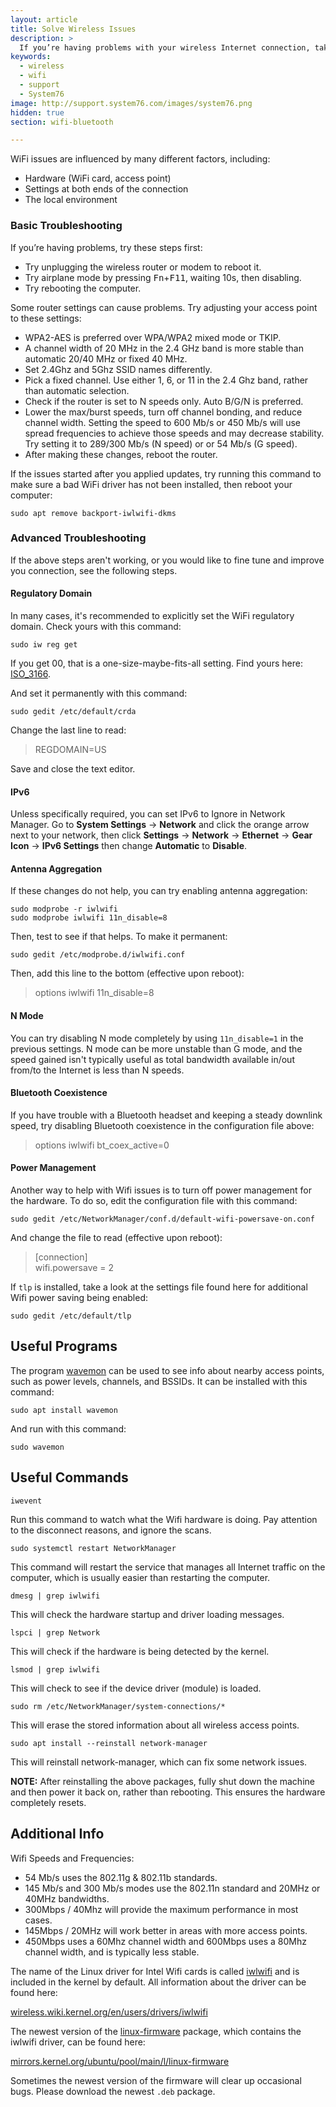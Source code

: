 ```yaml
---
layout: article
title: Solve Wireless Issues
description: >
  If you’re having problems with your wireless Internet connection, take a look at the suggestions in this article.
keywords:
  - wireless
  - wifi
  - support
  - System76
image: http://support.system76.com/images/system76.png
hidden: true
section: wifi-bluetooth

---
```


WiFi issues are influenced by many different factors, including:

- Hardware (WiFi card, access point)
- Settings at both ends of the connection
- The local environment

### Basic Troubleshooting

If you’re having problems, try these steps first:

- Try unplugging the wireless router or modem to reboot it.
- Try airplane mode by pressing <kbd>Fn</kbd>+<kbd>F11</kbd>, waiting 10s, then disabling.
- Try rebooting the computer.

Some router settings can cause problems. Try adjusting your access point to these settings:

- WPA2-AES is preferred over WPA/WPA2 mixed mode or TKIP.
- A channel width of 20 MHz in the 2.4 GHz band is more stable than automatic 20/40 MHz or fixed 40 MHz.
- Set 2.4Ghz and 5Ghz SSID names differently.
- Pick a fixed channel.  Use either 1, 6, or 11 in the 2.4 Ghz band, rather than automatic selection.
- Check if the router is set to N speeds only.  Auto B/G/N is preferred.
- Lower the max/burst speeds, turn off channel bonding, and reduce channel width. Setting the speed to 600 Mb/s or 450 Mb/s will use spread frequencies to achieve those speeds and may decrease stability. Try setting it to 289/300 Mb/s (N speed) or or 54 Mb/s (G speed).
- After making these changes, reboot the router.

If the issues started after you applied updates, try running this command to make sure a bad WiFi driver has not been installed, then reboot your computer:

```
sudo apt remove backport-iwlwifi-dkms
```

### Advanced Troubleshooting

If the above steps aren't working, or you would like to fine tune and improve you connection, see the following steps.

#### Regulatory Domain

In many cases, it's recommended to explicitly set the WiFi regulatory domain. Check yours with this command:

```
sudo iw reg get
```

If you get 00, that is a one-size-maybe-fits-all setting. Find yours here: [ISO_3166](http://wikipedia.org/wiki/ISO_3166-1).

And set it permanently with this command:

```
sudo gedit /etc/default/crda
```

Change the last line to read:

> REGDOMAIN=US  

Save and close the text editor.

#### IPv6

Unless specifically required, you can set IPv6 to Ignore in Network Manager. Go to **System Settings** → **Network** and click the orange arrow next to your network, then click **Settings** → **Network** → **Ethernet** → **Gear Icon** → **IPv6 Settings** then change **Automatic** to **Disable**.

#### Antenna Aggregation

If these changes do not help, you can try enabling antenna aggregation:

```
sudo modprobe -r iwlwifi
sudo modprobe iwlwifi 11n_disable=8
```

Then, test to see if that helps. To make it permanent:

```
sudo gedit /etc/modprobe.d/iwlwifi.conf
```

Then, add this line to the bottom (effective upon reboot):

> options iwlwifi 11n_disable=8  

#### N Mode

You can try disabling N mode completely by using `11n_disable=1` in the previous settings. N mode can be more unstable than G mode, and the speed gained isn't typically useful as total bandwidth available in/out from/to the Internet is less than N speeds.

#### Bluetooth Coexistence

If you have trouble with a Bluetooth headset and keeping a steady downlink speed, try disabling Bluetooth coexistence in the configuration file above:

> options iwlwifi bt_coex_active=0  

#### Power Management

Another way to help with Wifi issues is to turn off power management for the hardware. To do so, edit the configuration file with this command:

```
sudo gedit /etc/NetworkManager/conf.d/default-wifi-powersave-on.conf
```

And change the file to read (effective upon reboot):

> \[connection\]  
> wifi.powersave = 2  

If `tlp` is installed, take a look at the settings file found here for additional Wifi power saving being enabled:

```
sudo gedit /etc/default/tlp
```

## Useful Programs

The program <u>wavemon</u> can be used to see info about nearby access points, such as power levels, channels, and BSSIDs.  It can be installed with this command:

```
sudo apt install wavemon
```

And run with this command:

```
sudo wavemon
```

## Useful Commands

```
iwevent
```

Run this command to watch what the Wifi hardware is doing.  Pay attention to the disconnect reasons, and ignore the scans.

```
sudo systemctl restart NetworkManager
```

This command will restart the service that manages all Internet traffic on the computer, which is usually easier than restarting the computer.

```
dmesg | grep iwlwifi
```

This will check the hardware startup and driver loading messages.

```
lspci | grep Network
```

This will check if the hardware is being detected by the kernel.

```
lsmod | grep iwlwifi
```

This will check to see if the device driver (module) is loaded.

```
sudo rm /etc/NetworkManager/system-connections/*
```

This will erase the stored information about all wireless access points.

```
sudo apt install --reinstall network-manager
```

This will reinstall network-manager, which can fix some network issues.

**NOTE:** After reinstalling the above packages, fully shut down the machine and then power it back on, rather than rebooting. This ensures the hardware completely resets.

## Additional Info

Wifi Speeds and Frequencies:

- 54 Mb/s uses the 802.11g & 802.11b standards.
- 145 Mb/s and 300 Mb/s modes use the 802.11n standard and 20MHz or 40MHz bandwidths.
- 300Mbps / 40Mhz will provide the maximum performance in most cases.
- 145Mbps / 20MHz will work better in areas with more access points.
- 450Mbps uses a 60Mhz channel width and 600Mbps uses a 80Mhz channel width, and is typically less stable.

The name of the Linux driver for Intel Wifi cards is called <u>iwlwifi</u> and is included in the kernel by default. All information about the driver can be found here:

[wireless.wiki.kernel.org/en/users/drivers/iwlwifi](https://wireless.wiki.kernel.org/en/users/drivers/iwlwifi)

The newest version of the <u>linux-firmware</u> package, which contains the iwlwifi driver, can be found here:

[mirrors.kernel.org/ubuntu/pool/main/l/linux-firmware](https://mirrors.kernel.org/ubuntu/pool/main/l/linux-firmware)

Sometimes the newest version of the firmware will clear up occasional bugs.  Please download the newest `.deb` package.
